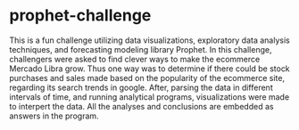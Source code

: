 # prophet-challenge

This is a fun challenge utilizing data visualizations, exploratory data analysis techniques, and forecasting modeling library Prophet. In this challenge, challengers were asked to find clever ways to make the ecommerce Mercado Libra grow. Thus one way was to determine if there could be stock purchases and sales made based on the popularity of the ecommerce site, regarding its search trends in google. After, parsing the data in different intervals of time, and running analytical programs, visualizations were made to interpert the data. All the analyses and conclusions are embedded as answers in the program. 
